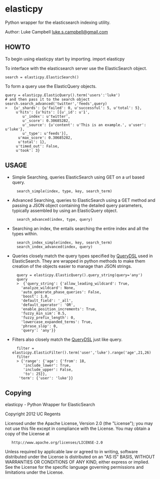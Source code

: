 elasticpy
===========

Python wrapper for the elasticsearch indexing utility. 

Author: Luke Campbell <luke.s.campbell@gmail.com>

HOWTO
-----

To begin using elasticpy start by importing.
    import elasticpy

To interface with the elasticsearch server use the ElasticSearch object.

    search = elasticpy.ElasticSearch()

To form a query use the ElasticQuery objects.

    query = elasticpy.ElasticQuery().term('users':'luke')
    # and then pass it to the search object
    search.search_advanced('twitter','feeds',query)
    >   {u'_shards': {u'failed': 0, u'successful': 5, u'total': 5},
         u'hits': {u'hits': [{u'_id': u'1',
            u'_index': u'twitter',
            u'_score': 0.30685282,
            u'_source': {u'content': u'This is an example.', u'user': u'luke'},
            u'_type': u'feeds'}],
          u'max_score': 0.30685282,
          u'total': 1},
         u'timed_out': False,
         u'took': 3}

USAGE
-----

* Simple Searching, queries ElasticSearch using GET on a url based query.
    
        search_simple(index, type, key, search_term)

* Advanced Searching, queries to ElasticSearch using a GET method and passing a JSON object containing the detailed query parameters, typically assembled by using an ElasticQuery object.

        search_advanced(index, type, query)

* Searching an index, the entails searching the entire index and all the types within.

        search_index_simple(index, key, search_term)
        search_index_advanced(index, query)

* Queries closely match the query types specified by [QueryDSL](http://www.elasticsearch.org/guide/reference/query-dsl/) used in ElasticSearch. They are wrapped in python methods to make them creation of the objects easier to manage than JSON strings.

        query = elasticpy.ElasticQuery().query_string(query='any')
        query
        >  {'query_string': {'allow_leading_wildcard': True,
          'analyze_wildcard': None,
          'auto_generate_phase_queries': False,
          'boost': 1.0,
          'default_field': '_all',
          'default_operator': 'OR',
          'enable_position_increments': True,
          'fuzzy_min_sim': 0.5,
          'fuzzy_prefix_length': 0,
          'lowercase_expanded_terms': True,
          'phrase_slop': 0,
          'query': 'any'}}

* Filters also closely match the [QueryDSL](http://www.elasticsearch.org/guide/reference/query-dsl/) just like query.

        filter = elasticpy.ElasticFilter().term('user','luke').range('age',21,26)
        filter
        > {'range': {'age': {'from': 18,
           'include_lower': True,
           'include_upper': False,
           'to': 25}},
         'term': {'user': 'luke'}}


Copying
-----------

   elasticpy - Python Wrapper for ElasticSearch
   
   Copyright 2012 UC Regents

   Licensed under the Apache License, Version 2.0 (the "License");
   you may not use this file except in compliance with the License.
   You may obtain a copy of the License at

       http://www.apache.org/licenses/LICENSE-2.0

   Unless required by applicable law or agreed to in writing, software
   distributed under the License is distributed on an "AS IS" BASIS,
   WITHOUT WARRANTIES OR CONDITIONS OF ANY KIND, either express or implied.
   See the License for the specific language governing permissions and
   limitations under the License.
